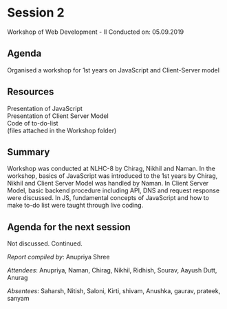 # Session 2
Workshop of Web Development - II 
Conducted on: 05.09.2019

## Agenda
Organised a workshop for 1st years on JavaScript and Client-Server model

## Resources
  Presentation of JavaScript <br>
  Presentation of Client Server Model <br>
  Code of to-do-list <br>
  (files attached in the Workshop folder)

## Summary
Workshop was conducted at NLHC-8 by Chirag, Nikhil and Naman. In the workshop, basics of JavaScript was introduced to the 1st years by Chirag, Nikhil and Client Server Model was handled by Naman. In Client Server Model, basic backend procedure including API, DNS and request response were discussed. In JS, fundamental concepts of JavaScript and how to make to-do list were taught through live coding. 


## Agenda for the next session
Not discussed. Continued.

*Report compiled by*: Anupriya Shree

*Attendees*: Anupriya, Naman, Chirag, Nikhil, Ridhish, Sourav, Aayush Dutt, Anurag

*Absentees*: Saharsh, Nitish, Saloni, Kirti, shivam, Anushka, gaurav, prateek, sanyam

